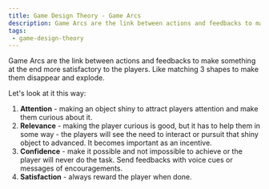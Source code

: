 ```yaml
---
title: Game Design Theory - Game Arcs
description: Game Arcs are the link between actions and feedbacks to make something at the end more satisfactory to the players
tags:
 - game-design-theory
---
```


Game Arcs are the link between actions and feedbacks to make something at the end more satisfactory to the players. Like matching 3 shapes to make them disappear and explode.

Let's look at it this way:

1. **Attention** - making an object shiny to attract players attention and make them curious about it.
2. **Relevance** - making the player curious is good, but it has to help them in some way - the players will see the need to interact or pursuit that shiny object to advanced. It becomes important as an incentive.
3. **Confidence** - make it possible and not impossible to achieve or the player will never do the task. Send feedbacks with voice cues or messages of encouragements.
4. **Satisfaction** - always reward the player when done.

